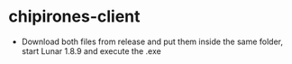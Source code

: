 # chipirones-client
- Download both files from release and put them inside the same folder, start Lunar 1.8.9 and execute the .exe
